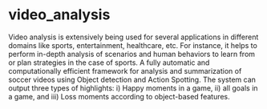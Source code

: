 # video_analysis
Video analysis is extensively being used for several applications in different domains like sports, entertainment, healthcare, etc. For instance, it helps to perform in-depth analysis of scenarios and human behaviors to learn from or plan strategies in the case of sports. 
A fully automatic and computationally efficient framework for analysis and summarization of soccer videos using Object detection and Action Spotting. 
The system can output three types of highlights: 
i) Happy moments  in a game,
 ii) all goals in a game, and
 iii) Loss moments according to object-based features. 
